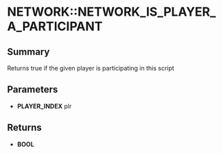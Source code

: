 # NETWORK::NETWORK_IS_PLAYER_A_PARTICIPANT

## Summary
Returns true if the given player is participating in this script

## Parameters
* **PLAYER_INDEX** plr

## Returns
* **BOOL**